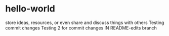 # hello-world
store ideas, resources, or even share and discuss things with others
Testing commit changes
Testing 2 for commit changes
IN README-edits branch
